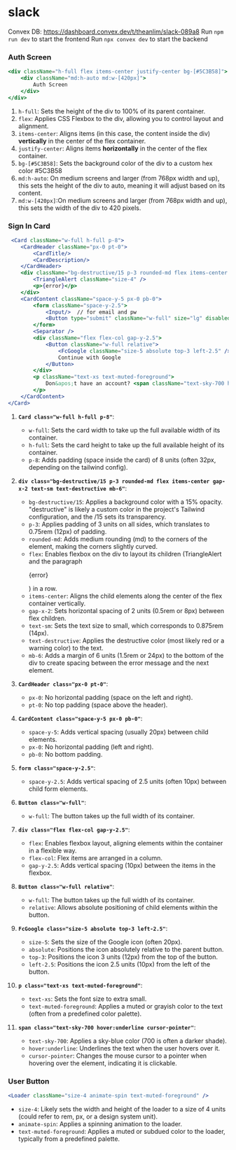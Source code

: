 # slack
Convex DB: https://dashboard.convex.dev/t/theanlim/slack-089a8
Run `npm run dev` to start the frontend
Run `npx convex dev` to start the backend

### Auth Screen
```jsx
<div className="h-full flex items-center justify-center bg-[#5C3B58]">
    <div className="md:h-auto md:w-[420px]">
        Auth Screen
    </div>
</div>
```
1. `h-full`: Sets the height of the div to 100% of its parent container.
1. `flex`: Applies CSS Flexbox to the div, allowing you to control layout and alignment.
1. `items-center`: Aligns items (in this case, the content inside the div) **vertically** in the center of the flex container.
1. `justify-center`: Aligns items **horizontally** in the center of the flex container.
1. `bg-[#5C3B58]`: Sets the background color of the div to a custom hex color #5C3B58
1. `md:h-auto`: On medium screens and larger (from 768px width and up), this sets the height of the div to auto, meaning it will adjust based on its content.
1. `md:w-[420px]`:On medium screens and larger (from 768px width and up), this sets the width of the div to 420 pixels.

### Sign In Card
```jsx
 <Card className="w-full h-full p-8">
    <CardHeader className="px-0 pt-0">
        <CardTitle/>
        <CardDescription/>
    </CardHeader>
    <div className="bg-destructive/15 p-3 rounded-md flex items-center gap-x-2 text-sm text-destructive mb-6">
        <TriangleAlert className="size-4" />
        <p>{error}</p>
    </div>
    <CardContent className="space-y-5 px-0 pb-0">
        <form className="space-y-2.5">
            <Input/>  // for email and pw
            <Button type="submit" className="w-full" size="lg" disabled={false}/>
        </form>
        <Separator />
        <div className="flex flex-col gap-y-2.5">
            <Button className="w-full relative">
                <FcGoogle className="size-5 absolute top-3 left-2.5" />
                Continue with Google
            </Button>
        </div>
        <p className="text-xs text-muted-foreground">
            Don&apos;t have an account? <span className="text-sky-700 hover:underline cursor-pointer">Sign up</span>
        </p>
    </CardContent>
</Card>
```
1. **`Card class="w-full h-full p-8"`**:
   - `w-full`: Sets the card width to take up the full available width of its container.
   - `h-full`: Sets the card height to take up the full available height of its container.
   - `p-8`: Adds padding (space inside the card) of 8 units (often 32px, depending on the tailwind config).

2. **`div class="bg-destructive/15 p-3 rounded-md flex items-center gap-x-2 text-sm text-destructive mb-6"`**:
   - `bg-destructive/15`: Applies a background color with a 15% opacity. "destructive" is likely a custom color in the project's Tailwind configuration, and the /15 sets its transparency.
   - `p-3`: Applies padding of 3 units on all sides, which translates to 0.75rem (12px) of padding.
   - `rounded-md`: Adds medium rounding (md) to the corners of the element, making the corners slightly curved.
   - `flex`: Enables flexbox on the div to layout its children (TriangleAlert and the paragraph <p>{error}</p>) in a row.
   - `items-center`: Aligns the child elements along the center of the flex container vertically.
   - `gap-x-2`: Sets horizontal spacing of 2 units (0.5rem or 8px) between flex children.
   - `text-sm`: Sets the text size to small, which corresponds to 0.875rem (14px).
   - `text-destructive`: Applies the destructive color (most likely red or a warning color) to the text.
   - `mb-6`: Adds a margin of 6 units (1.5rem or 24px) to the bottom of the div to create spacing between the error message and the next element.

2. **`CardHeader class="px-0 pt-0"`**:
   - `px-0`: No horizontal padding (space on the left and right).
   - `pt-0`: No top padding (space above the header).

3. **`CardContent class="space-y-5 px-0 pb-0"`**:
   - `space-y-5`: Adds vertical spacing (usually 20px) between child elements.
   - `px-0`: No horizontal padding (left and right).
   - `pb-0`: No bottom padding.

4. **`form class="space-y-2.5"`**:
   - `space-y-2.5`: Adds vertical spacing of 2.5 units (often 10px) between child form elements.

5. **`Button class="w-full"`**:
   - `w-full`: The button takes up the full width of its container.

6. **`div class="flex flex-col gap-y-2.5"`**:
   - `flex`: Enables flexbox layout, aligning elements within the container in a flexible way.
   - `flex-col`: Flex items are arranged in a column.
   - `gap-y-2.5`: Adds vertical spacing (10px) between the items in the flexbox.

7. **`Button class="w-full relative"`**:
   - `w-full`: The button takes up the full width of its container.
   - `relative`: Allows absolute positioning of child elements within the button.

8. **`FcGoogle class="size-5 absolute top-3 left-2.5"`**:
   - `size-5`: Sets the size of the Google icon (often 20px).
   - `absolute`: Positions the icon absolutely relative to the parent button.
   - `top-3`: Positions the icon 3 units (12px) from the top of the button.
   - `left-2.5`: Positions the icon 2.5 units (10px) from the left of the button.

10. **`p class="text-xs text-muted-foreground"`**:
    - `text-xs`: Sets the font size to extra small.
    - `text-muted-foreground`: Applies a muted or grayish color to the text (often from a predefined color palette).

11. **`span class="text-sky-700 hover:underline cursor-pointer"`**:
    - `text-sky-700`: Applies a sky-blue color (700 is often a darker shade).
    - `hover:underline`: Underlines the text when the user hovers over it.
    - `cursor-pointer`: Changes the mouse cursor to a pointer when hovering over the element, indicating it is clickable.

### User Button
```jsx
<Loader className="size-4 animate-spin text-muted-foreground" />
```
- `size-4`: Likely sets the width and height of the loader to a size of 4 units (could refer to rem, px, or a design system unit).
- `animate-spin`: Applies a spinning animation to the loader.
- `text-muted-foreground`: Applies a muted or subdued color to the loader, typically from a predefined palette.